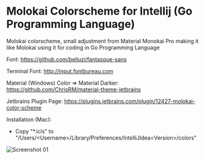 # Molokai Colorscheme for Intellij (Go Programming Language)

Molokai colorscheme, small adjustment from Material Monokai Pro making it like Molokai using it for coding in Go Programming Language

Font: https://github.com/belluzj/fantasque-sans

Terminal Font: http://input.fontbureau.com

Material (Windows) Color => Material Darker: https://github.com/ChrisRM/material-theme-jetbrains

Jetbrains Plugin Page: https://plugins.jetbrains.com/plugin/12427-molokai-color-scheme

Installation (Mac):
- Copy "*.icls" to "/Users/\<Username\>/Library/Preferences/IntelliJIdea\<Version\>/colors"

![Screenshot 01](https://raw.githubusercontent.com/nzer0nz/intellij-color-molokai/master/screenshots/Molokai.png)
